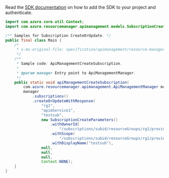 Read the [SDK documentation](https://github.com/Azure/azure-sdk-for-java/blob/azure-resourcemanager-apimanagement_1.0.0-beta.3/sdk/apimanagement/azure-resourcemanager-apimanagement/README.md) on how to add the SDK to your project and authenticate.

```java
import com.azure.core.util.Context;
import com.azure.resourcemanager.apimanagement.models.SubscriptionCreateParameters;

/** Samples for Subscription CreateOrUpdate. */
public final class Main {
    /*
     * x-ms-original-file: specification/apimanagement/resource-manager/Microsoft.ApiManagement/stable/2021-08-01/examples/ApiManagementCreateSubscription.json
     */
    /**
     * Sample code: ApiManagementCreateSubscription.
     *
     * @param manager Entry point to ApiManagementManager.
     */
    public static void apiManagementCreateSubscription(
        com.azure.resourcemanager.apimanagement.ApiManagementManager manager) {
        manager
            .subscriptions()
            .createOrUpdateWithResponse(
                "rg1",
                "apimService1",
                "testsub",
                new SubscriptionCreateParameters()
                    .withOwnerId(
                        "/subscriptions/subid/resourceGroups/rg1/providers/Microsoft.ApiManagement/service/apimService1/users/57127d485157a511ace86ae7")
                    .withScope(
                        "/subscriptions/subid/resourceGroups/rg1/providers/Microsoft.ApiManagement/service/apimService1/products/5600b59475ff190048060002")
                    .withDisplayName("testsub"),
                null,
                null,
                null,
                Context.NONE);
    }
}
```

